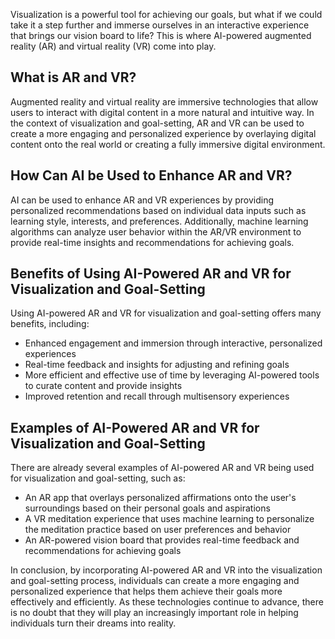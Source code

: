 
Visualization is a powerful tool for achieving our goals, but what if we could take it a step further and immerse ourselves in an interactive experience that brings our vision board to life? This is where AI-powered augmented reality (AR) and virtual reality (VR) come into play.

What is AR and VR?
------------------

Augmented reality and virtual reality are immersive technologies that allow users to interact with digital content in a more natural and intuitive way. In the context of visualization and goal-setting, AR and VR can be used to create a more engaging and personalized experience by overlaying digital content onto the real world or creating a fully immersive digital environment.

How Can AI be Used to Enhance AR and VR?
----------------------------------------

AI can be used to enhance AR and VR experiences by providing personalized recommendations based on individual data inputs such as learning style, interests, and preferences. Additionally, machine learning algorithms can analyze user behavior within the AR/VR environment to provide real-time insights and recommendations for achieving goals.

Benefits of Using AI-Powered AR and VR for Visualization and Goal-Setting
-------------------------------------------------------------------------

Using AI-powered AR and VR for visualization and goal-setting offers many benefits, including:

* Enhanced engagement and immersion through interactive, personalized experiences
* Real-time feedback and insights for adjusting and refining goals
* More efficient and effective use of time by leveraging AI-powered tools to curate content and provide insights
* Improved retention and recall through multisensory experiences

Examples of AI-Powered AR and VR for Visualization and Goal-Setting
-------------------------------------------------------------------

There are already several examples of AI-powered AR and VR being used for visualization and goal-setting, such as:

* An AR app that overlays personalized affirmations onto the user's surroundings based on their personal goals and aspirations
* A VR meditation experience that uses machine learning to personalize the meditation practice based on user preferences and behavior
* An AR-powered vision board that provides real-time feedback and recommendations for achieving goals

In conclusion, by incorporating AI-powered AR and VR into the visualization and goal-setting process, individuals can create a more engaging and personalized experience that helps them achieve their goals more effectively and efficiently. As these technologies continue to advance, there is no doubt that they will play an increasingly important role in helping individuals turn their dreams into reality.

